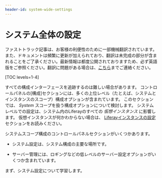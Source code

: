 ```yaml
---
header-id: system-wide-settings
---
```


# システム全体の設定

<p class="alert alert-info"><span class="wysiwyg-color-blue120">ファストトラック記事は、お客様の利便性のために一部機械翻訳されています。また、ドキュメントは頻繁に更新が加えられており、翻訳は未完成の部分が含まれることをご了承ください。最新情報は都度公開されておりますため、必ず英語版をご参照ください。翻訳に問題がある場合は、<a href="mailto:support-content-jp@liferay.com">こちら</a>までご連絡ください。</span></p>

[TOC levels=1-4]

すべての構成インターフェースを追跡するのは難しい場合があります。 コントロールパネルの[構成]セクションには、多くの上位レベル（たとえば、システムとインスタンスのスコープ）構成オプションが含まれています。 このセクションでは、 *System* スコープを扱う構成オプションについて検討します。 システムレベルでの設定は、システム内のLiferayのすべての *仮想インスタンス* に影響します。 仮想インスタンスが何かわからない場合は、 [Liferayインスタンスの設定](/docs/7-1/user/-/knowledge_base/u/setting-up-a-virtual-instance)セクションをお読みください。

システムスコープ構成のコントロールパネルセクションがいくつかあります。

  - システム設定は、システム構成の主要な場所です。

  - サーバー管理には、ロギングなどの低レベルのサーバー設定オプションがいくつか含まれています。

まず、システム設定について学習します。
